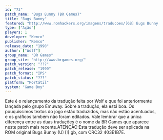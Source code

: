 ```yaml
---
id: "73"
patch_name: "Bugs Bunny (BR Games)"
title: "Bugs Bunny"
featured: "http://www.romhackers.org/imagens/traducoes/[GB] Bugs Bunny - BR Games - 01.png"
type: ["Ação"]
players: 1
developer: "Kemco"
publisher: "Kemco"
release_date: "1990"
author: ["Wolf"]
group_name: "BR Games"
group_site: "http://www.brgames.org/"
patch_version: "???"
patch_release: "1990"
patch_format: "IPS"
patch_status: "???"
platform: "Portátil"
system: "Game Boy"
---
```


Este é o relançamento da tradução feita por Wolf e que foi anteriormente lançada pelo grupo Emuway. Sobre a tradução, ela está boa. Os pouquíssimos textos do jogo estão traduzidos, mas não estão acentuados, e os gráficos também não foram editados. Vale lembrar que a única diferença entre as duas traduções é o nome da BR Games que aparece neste patch mais recente.ATENÇÃO:Esta tradução deve ser aplicada na ROM original Bugs Bunny (U) [!].gb, com CRC32 403E1B7E.